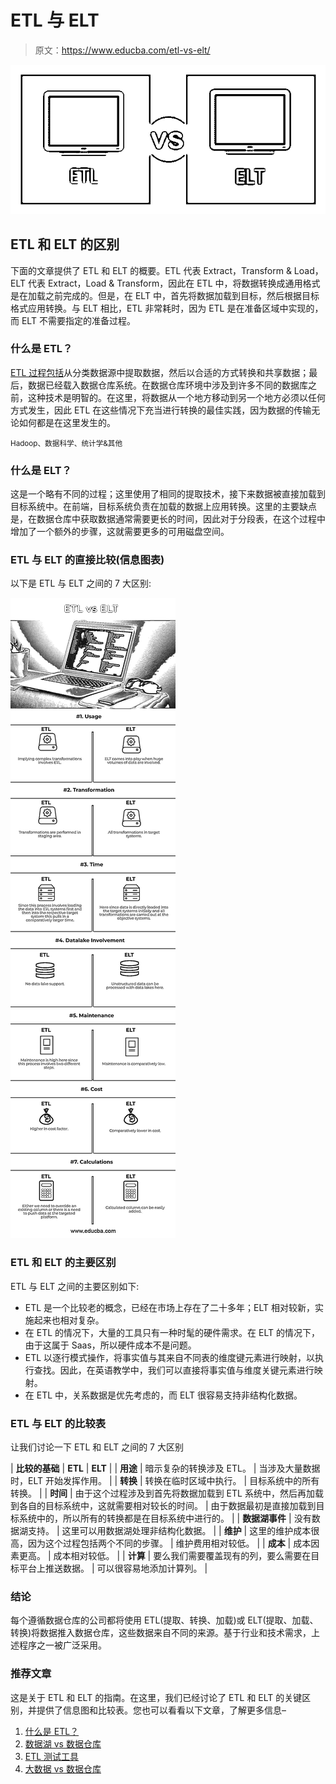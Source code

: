 # ETL 与 ELT

> 原文：<https://www.educba.com/etl-vs-elt/>

![ETL-vs-ELT](img/fb864807754e49c49315683036302845.png)



## ETL 和 ELT 的区别

下面的文章提供了 ETL 和 ELT 的概要。ETL 代表 Extract，Transform & Load，ELT 代表 Extract，Load & Transform，因此在 ETL 中，将数据转换成通用格式是在加载之前完成的。但是，在 ELT 中，首先将数据加载到目标，然后根据目标格式应用转换。与 ELT 相比，ETL 非常耗时，因为 ETL 是在准备区域中实现的，而 ELT 不需要指定的准备过程。

### 什么是 ETL？

[ETL 过程包括](https://www.educba.com/etl-process/)从分类数据源中提取数据，然后以合适的方式转换和共享数据；最后，数据已经载入数据仓库系统。在数据仓库环境中涉及到许多不同的数据库之前，这种技术是明智的。在这里，将数据从一个地方移动到另一个地方必须以任何方式发生，因此 ETL 在这些情况下充当进行转换的最佳实践，因为数据的传输无论如何都是在这里发生的。

<small>Hadoop、数据科学、统计学&其他</small>

### 什么是 ELT？

这是一个略有不同的过程；这里使用了相同的提取技术，接下来数据被直接加载到目标系统中。在前端，目标系统负责在加载的数据上应用转换。这里的主要缺点是，在数据仓库中获取数据通常需要更长的时间，因此对于分段表，在这个过程中增加了一个额外的步骤，这就需要更多的可用磁盘空间。

### ETL 与 ELT 的直接比较(信息图表)

以下是 ETL 与 ELT 之间的 7 大区别:

![ETL-vs-ELT-info](img/2e07d186b71a92b95d26a0732f82e3e1.png)



### ETL 和 ELT 的主要区别

ETL 与 ELT 之间的主要区别如下:

*   ETL 是一个比较老的概念，已经在市场上存在了二十多年；ELT 相对较新，实施起来也相对复杂。
*   在 ETL 的情况下，大量的工具只有一种时髦的硬件需求。在 ELT 的情况下，由于这属于 Saas，所以硬件成本不是问题。
*   ETL 以逐行模式操作，将事实值与其来自不同表的维度键元素进行映射，以执行查找。因此，在英语教学中，我们可以直接将事实值与维度关键元素进行映射。
*   在 ETL 中，关系数据是优先考虑的，而 ELT 很容易支持非结构化数据。

### ETL 与 ELT 的比较表

让我们讨论一下 ETL 和 ELT 之间的 7 大区别

| **比较的基础** | **ETL** | **ELT** |
| **用途** | 暗示复杂的转换涉及 ETL。 | 当涉及大量数据时，ELT 开始发挥作用。 |
| **转换** | 转换在临时区域中执行。 | 目标系统中的所有转换。 |
| **时间** | 由于这个过程涉及到首先将数据加载到 ETL 系统中，然后再加载到各自的目标系统中，这就需要相对较长的时间。 | 由于数据最初是直接加载到目标系统中的，所以所有的转换都是在目标系统中进行的。 |
| **数据湖事件** | 没有数据湖支持。 | 这里可以用数据湖处理非结构化数据。 |
| **维护** | 这里的维护成本很高，因为这个过程包括两个不同的步骤。 | 维护费用相对较低。 |
| **成本** | 成本因素更高。 | 成本相对较低。 |
| **计算** | 要么我们需要覆盖现有的列，要么需要在目标平台上推送数据。 | 可以很容易地添加计算列。 |

### 结论

每个遵循数据仓库的公司都将使用 ETL(提取、转换、加载)或 ELT(提取、加载、转换)将数据推入数据仓库，这些数据来自不同的来源。基于行业和技术需求，上述程序之一被广泛采用。

### 推荐文章

这是关于 ETL 和 ELT 的指南。在这里，我们已经讨论了 ETL 和 ELT 的关键区别，并提供了信息图和比较表。您也可以看看以下文章，了解更多信息–

1.  [什么是 ETL？](https://www.educba.com/what-is-etl/)
2.  [数据湖 vs 数据仓库](https://www.educba.com/data-lake-vs-data-warehouse/)
3.  [ETL 测试工具](https://www.educba.com/etl-testing-tool/)
4.  [大数据 vs 数据仓库](https://www.educba.com/big-data-vs-data-warehouse/)





